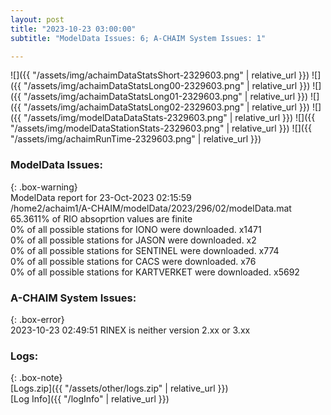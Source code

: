 ```yaml
---
layout: post
title: "2023-10-23 03:00:00"
subtitle: "ModelData Issues: 6; A-CHAIM System Issues: 1"

---
```


![]({{ "/assets/img/achaimDataStatsShort-2329603.png" | relative_url }})
![]({{ "/assets/img/achaimDataStatsLong00-2329603.png" | relative_url }})
![]({{ "/assets/img/achaimDataStatsLong01-2329603.png" | relative_url }})
![]({{ "/assets/img/achaimDataStatsLong02-2329603.png" | relative_url }})
![]({{ "/assets/img/modelDataDataStats-2329603.png" | relative_url }})
![]({{ "/assets/img/modelDataStationStats-2329603.png" | relative_url }})
![]({{ "/assets/img/achaimRunTime-2329603.png" | relative_url }})


### ModelData Issues:  
  
{: .box-warning}  
 ModelData report for 23-Oct-2023 02:15:59   
 /home2/achaim1/A-CHAIM/modelData/2023/296/02/modelData.mat   
 65.3611% of RIO absoprtion values are finite   
 0% of all possible stations for IONO were downloaded. x1471   
 0% of all possible stations for JASON were downloaded. x2   
 0% of all possible stations for SENTINEL were downloaded. x774   
 0% of all possible stations for CACS were downloaded. x76   
 0% of all possible stations for KARTVERKET were downloaded. x5692   
  
### A-CHAIM System Issues:  
  
{: .box-error}  
2023-10-23 02:49:51 RINEX is neither version 2.xx or 3.xx  

### Logs:  
  
{: .box-note}  
[Logs.zip]({{ "/assets/other/logs.zip" | relative_url }})  
[Log Info]({{ "/logInfo" | relative_url }})  
